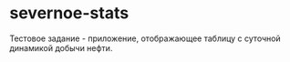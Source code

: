# severnoe-stats
Тестовое задание -  приложение, отображающее таблицу с суточной динамикой добычи нефти.
